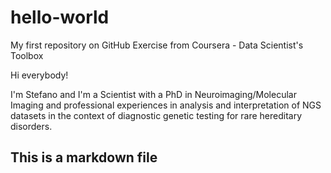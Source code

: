 # hello-world
My first repository on GitHub
Exercise from Coursera - Data Scientist's Toolbox

Hi everybody!

I'm Stefano and I'm a Scientist with a PhD in Neuroimaging/Molecular Imaging and professional experiences in analysis and interpretation of NGS datasets in the context of diagnostic genetic testing for rare hereditary disorders.
## This is a markdown file
